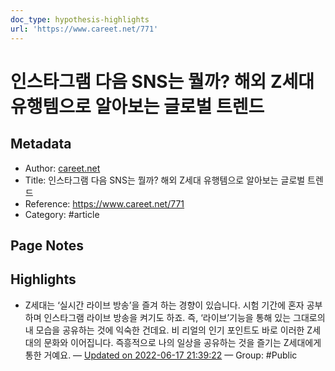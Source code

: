 ```yaml
---
doc_type: hypothesis-highlights
url: 'https://www.careet.net/771'
---
```


# 인스타그램 다음 SNS는 뭘까? 해외 Z세대 유행템으로 알아보는 글로벌 트렌드

## Metadata
- Author: [careet.net]()
- Title: 인스타그램 다음 SNS는 뭘까? 해외 Z세대 유행템으로 알아보는 글로벌 트렌드
- Reference: https://www.careet.net/771
- Category: #article

## Page Notes
## Highlights
- Z세대는 ‘실시간 라이브 방송’을 즐겨 하는 경향이 있습니다. 시험 기간에 혼자 공부하며 인스타그램 라이브 방송을 켜기도 하죠. 즉, ‘라이브’기능을 통해 있는 그대로의 내 모습을 공유하는 것에 익숙한 건데요. 비 리얼의 인기 포인트도 바로 이러한 Z세대의 문화와 이어집니다. 즉흥적으로 나의 일상을 공유하는 것을 즐기는 Z세대에게 통한 거예요. — [Updated on 2022-06-17 21:39:22](https://hyp.is/g4sC8O46EeytRPeRbs2Kag/www.careet.net/771) — Group: #Public



